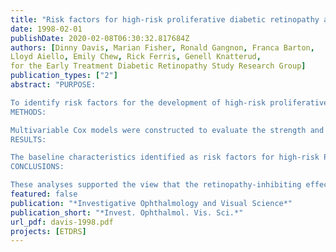 ```yaml
---
title: "Risk factors for high-risk proliferative diabetic retinopathy and severe visual loss: Early Treatment Diabetic Retinopathy Study Report #18"
date: 1998-02-01
publishDate: 2020-02-08T06:30:32.817684Z
authors: [Dinny Davis, Marian Fisher, Ronald Gangnon, Franca Barton,
Lloyd Aiello, Emily Chew, Rick Ferris, Genell Knatterud,
for the Early Treatment Diabetic Retinopathy Study Research Group]
publication_types: ["2"]
abstract: "PURPOSE:

To identify risk factors for the development of high-risk proliferative diabetic retinopathy (PDR) and for the development of severe visual loss or vitrectomy (SVLV) in eyes assigned to deferral of photocoagulation in the Early Treatment Diabetic Retinopathy Study (ETDRS).
METHODS:

Multivariable Cox models were constructed to evaluate the strength and statistical significance of baseline risk factors for development of high-risk PDR and of SVLV.
RESULTS:

The baseline characteristics identified as risk factors for high-risk PDR were increased severity of retinopathy, decreased visual acuity (or increased extent of macular edema), higher glycosylated hemoglobin, history of diabetic neuropathy, lower hematocrit, elevated triglycerides, lower serum albumin, and persons with mild to moderate nonproliferative retinopathy, younger age (or type 1 diabetes). The predominant risk factor for development of SVLV was the prior development of high-risk PDR. The only other clearly significant factor was decreased visual acuity at baseline. In the eyes that developed SVLV before high-risk proliferative retinopathy was observed, baseline risk factors were decreased visual acuity (or increased extent of macular edema), older age (or type 2 diabetes), and female gender.
CONCLUSIONS:

These analyses supported the view that the retinopathy-inhibiting effect of better glycemic control extends across all ages, both diabetes types, and all stages of retinopathy up to and including the severe nonproliferative and early proliferative stages and the possibility that reducing elevated blood lipids and treating anemia slow the progression of retinopathy."
featured: false
publication: "*Investigative Ophthalmology and Visual Science*"
publication_short: "*Invest. Ophthalmol. Vis. Sci.*"
url_pdf: davis-1998.pdf
projects: [ETDRS]
---
```


